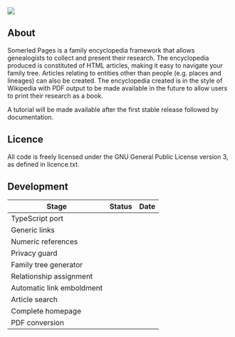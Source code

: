 <img src="https://jackjmiller.ams3.digitaloceanspaces.com/res/somerled_pages_github_logo.png"/>

## About

Somerled Pages is a family encyclopedia framework that allows genealogists to collect and present their research. The encyclopedia produced is constituted of HTML articles, making it easy to navigate your family tree. Articles relating to entities other than people (e.g. places and lineages) can also be created. The encyclopedia created is in the style of Wikipedia with PDF output to be made available in the future to allow users to print their research as a book.

A tutorial will be made available after the first stable release followed by documentation.

## Licence

All code is freely licensed under the GNU General Public License version 3, as defined in licence.txt.

## Development

| Stage                     | Status      | Date        |
|---------------------------|-------------|-------------|
| TypeScript port           |             |             |
| Generic links             |             |             |
| Numeric references        |             |             |
| Privacy guard             |             |             |
| Family tree generator     |             |             |
| Relationship assignment   |             |             |
| Automatic link emboldment |             |             |
| Article search            |             |             |
| Complete homepage         |             |             |
| PDF conversion            |             |             |

